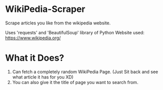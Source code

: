 # WikiPedia-Scraper
Scrape articles you like from the wikipedia website.

Uses 'requests' and 'BeautifulSoup' library of Python
Website used: https://www.wikipedia.org/

# What it Does?
1. Can fetch a completely random WikiPedia Page. (Just Sit back and see what article it has for you XD)
2. You can also give it the title of page you want to search from.
